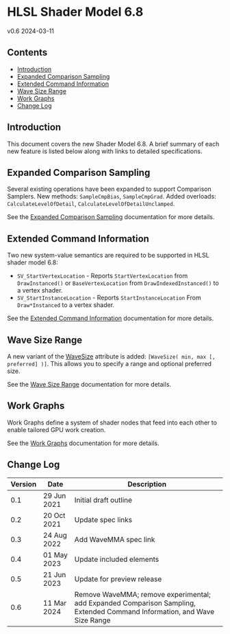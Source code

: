 <h1>HLSL Shader Model 6.8</h1>

v0.6 2024-03-11

<h2>Contents</h2>

- [Introduction](#introduction)
- [Expanded Comparison Sampling](#expanded-comparison-sampling)
- [Extended Command Information](#extended-command-information)
- [Wave Size Range](#wave-size-range)
- [Work Graphs](#work-graphs)
- [Change Log](#change-log)

## Introduction

This document covers the new Shader Model 6.8.  A brief summary of each new feature
is listed below along with links to detailed specifications.

## Expanded Comparison Sampling

Several existing operations have been expanded to support Comparison Samplers.
New methods: `SampleCmpBias`, `SampleCmpGrad`.
Added overloads: `CalculateLevelOfDetail`, `CalculateLevelOfDetailUnclamped`.

See the [Expanded Comparison Sampling](https://microsoft.github.io/hlsl-specs/proposals/0014-expanded-comparison-sampling.html) documentation for more details.

## Extended Command Information

Two new system-value semantics are required to be supported in HLSL shader model 6.8:

- `SV_StartVertexLocation` - Reports `StartVertexLocation` from `DrawInstanced()` or `BaseVertexLocation` from `DrawIndexedInstanced()` to a vertex shader.
- `SV_StartInstanceLocation` - Reports `StartInstanceLocation` From `Draw*Instanced` to a vertex shader.

See the [Extended Command Information](https://microsoft.github.io/hlsl-specs/proposals/0015-extended-command-info.html) documentation for more details.

## Wave Size Range

A new variant of the [WaveSize](HLSL_SM_6_6_WaveSize.md) attribute is added: `[WaveSize( min, max [, preferred] )]`.
This allows you to specify a range and optional preferred size.

See the [Wave Size Range](https://microsoft.github.io/hlsl-specs/proposals/0013-wave-size-range.html) documentation for more details.

## Work Graphs

Work Graphs define a system of shader nodes that feed into each other
to enable tailored GPU work creation.

See the [Work Graphs](WorkGraphs.md) documentation for more details.

## Change Log

Version|Date|Description
-|-|-
0.1| 29 Jun 2021|Initial draft outline
0.2| 20 Oct 2021|Update spec links
0.3| 24 Aug 2022|Add WaveMMA spec link
0.4| 01 May 2023|Update included elements
0.5| 21 Jun 2023|Update for preview release
0.6| 11 Mar 2024|Remove WaveMMA; remove experimental; add Expanded Comparison Sampling, Extended Command Information, and Wave Size Range

